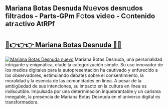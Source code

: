 ## Mariana Botas Desnuda N𝚞𝚎vos desn𝚞dos filtr𝚊dos - Parts-GPm F𝚘tos vid𝚎o - C𝚘ntenido atr𝚊ctivo AtRPf

# <h2><a href="http://mb2u98j.tromn.icu/?c=Mariana+Botas+Desnuda">🔗👉👉👉 Mariana Botas Desnuda 🔗🔗</a></h2>

[![Mariana Botas Desnuda nuevo](https://i.imgur.com/pEAQMta.gif)](http://mb2u98j.tromn.icu/?c=Mariana+Botas+Desnuda)
Mariana Botas Desnuda, una personalidad intrigante y enigmática, elude la categorización simple. Su uso innovador de los medios digitales para la autopresentación ha cautivado y enfurecido a los observadores, estimulando debates sobre el consentimiento, la moralidad y la esencia de las comunidades en línea. A pesar de la ambigüedad de sus intenciones, su impacto en la cultura en línea es indiscutible. Impulsada por una determinación inquebrantable y un carisma innegable, la presencia de Mariana Botas Desnuda en el universo digital es transformadora.

